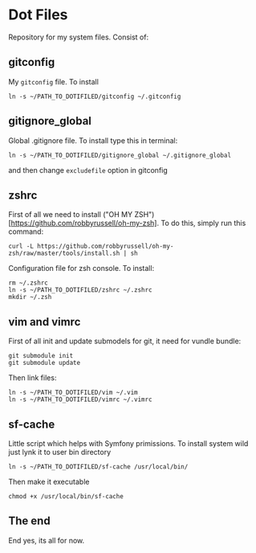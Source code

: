 Dot Files
=========

Repository for my system files. Consist of:

## gitconfig
My `gitconfig` file. To install

    ln -s ~/PATH_TO_DOTIFILED/gitconfig ~/.gitconfig

## gitignore_global
Global .gitignore file. To install type this in terminal:

    ln -s ~/PATH_TO_DOTIFILED/gitignore_global ~/.gitignore_global

and then change `excludefile` option in gitconfig

## zshrc
First of all we need to install ("OH MY
ZSH")[https://github.com/robbyrussell/oh-my-zsh]. To do this, simply run this
command:

    curl -L https://github.com/robbyrussell/oh-my-zsh/raw/master/tools/install.sh | sh

Configuration file for zsh console. To install:

    rm ~/.zshrc
    ln -s ~/PATH_TO_DOTIFILED/zshrc ~/.zshrc
    mkdir ~/.zsh

## vim and vimrc
First of all init and update submodels for git, it need for vundle bundle:

    git submodule init
    git submodule update

Then link files:

    ln -s ~/PATH_TO_DOTIFILED/vim ~/.vim
    ln -s ~/PATH_TO_DOTIFILED/vimrc ~/.vimrc

## sf-cache
Little script which helps with Symfony primissions. To install system wild just
lynk it to user bin directory

    ln -s ~/PATH_TO_DOTIFILED/sf-cache /usr/local/bin/

Then make it executable
    
    chmod +x /usr/local/bin/sf-cache

## The end
End yes, its all for now.

